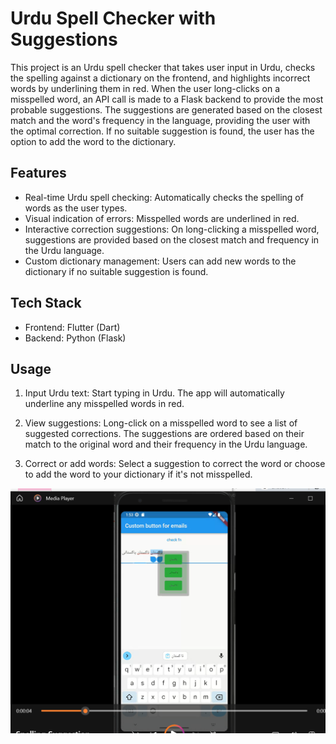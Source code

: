 # Urdu Spell Checker with Suggestions

This project is an Urdu spell checker that takes user input in Urdu, checks the spelling against a dictionary on the frontend, and highlights incorrect words by underlining them in red. When the user long-clicks on a misspelled word, an API call is made to a Flask backend to provide the most probable suggestions. The suggestions are generated based on the closest match and the word's frequency in the language, providing the user with the optimal correction. If no suitable suggestion is found, the user has the option to add the word to the dictionary.

## Features

* Real-time Urdu spell checking: Automatically checks the spelling of words as the user types.
* Visual indication of errors: Misspelled words are underlined in red.
* Interactive correction suggestions: On long-clicking a misspelled word, suggestions are provided based on the closest match and frequency in the Urdu language.
* Custom dictionary management: Users can add new words to the dictionary if no suitable suggestion is found.

## Tech Stack
* Frontend: Flutter (Dart)
* Backend: Python (Flask)

## Usage
1. Input Urdu text: Start typing in Urdu. The app will automatically underline any misspelled words in red.

2. View suggestions: Long-click on a misspelled word to see a list of suggested corrections. The suggestions are ordered based on their match to the original word and their frequency in the Urdu language.

3. Correct or add words: Select a suggestion to correct the word or choose to add the word to your dictionary if it's not misspelled.



[![Watch the video](https://github.com/fixa-bit/spellcheck-suggestion/blob/main/spell_checker_thumbnail.png?raw=true)](https://github.com/fixa-bit/spellcheck-suggestion/blob/main/demo2.mp4)



